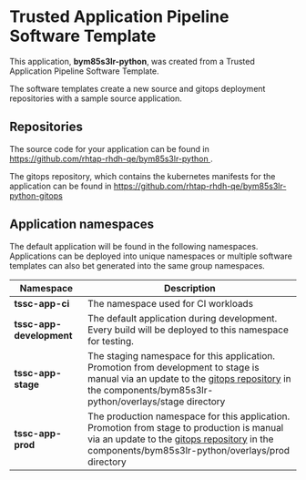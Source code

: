 # Trusted Application Pipeline Software Template

This application, **bym85s3lr-python**, was created from a Trusted Application Pipeline Software Template.

The software templates create a new source and gitops deployment repositories with a sample source application. 

## Repositories

The source code for your application can be found in [https://github.com/rhtap-rhdh-qe/bym85s3lr-python ](https://github.com/rhtap-rhdh-qe/bym85s3lr-python ).
 
The gitops repository, which contains the kubernetes manifests for the application can be found in 
[https://github.com/rhtap-rhdh-qe/bym85s3lr-python-gitops ](https://github.com/rhtap-rhdh-qe/bym85s3lr-python-gitops ) 

## Application namespaces 

The default application will be found in the following namespaces. Applications can be deployed into unique namespaces or multiple software templates can also bet generated into the same group namespaces.  

|  Namespace   |  Description   |  
| -------- | -------- |
| **tssc-app-ci** | The namespace used for CI workloads |
| **tssc-app-development** | The default application during development. Every build will be deployed to this namespace for testing. |
| **tssc-app-stage** | The staging namespace for this application. Promotion from development to stage is manual via an update to the [gitops repository](https://github.com/rhtap-rhdh-qe/bym85s3lr-python-gitops ) in the components/bym85s3lr-python/overlays/stage directory |
| **tssc-app-prod** | The production namespace for this application. Promotion from stage to production is manual via an update to the [gitops repository](https://github.com/rhtap-rhdh-qe/bym85s3lr-python-gitops ) in the components/bym85s3lr-python/overlays/prod directory |